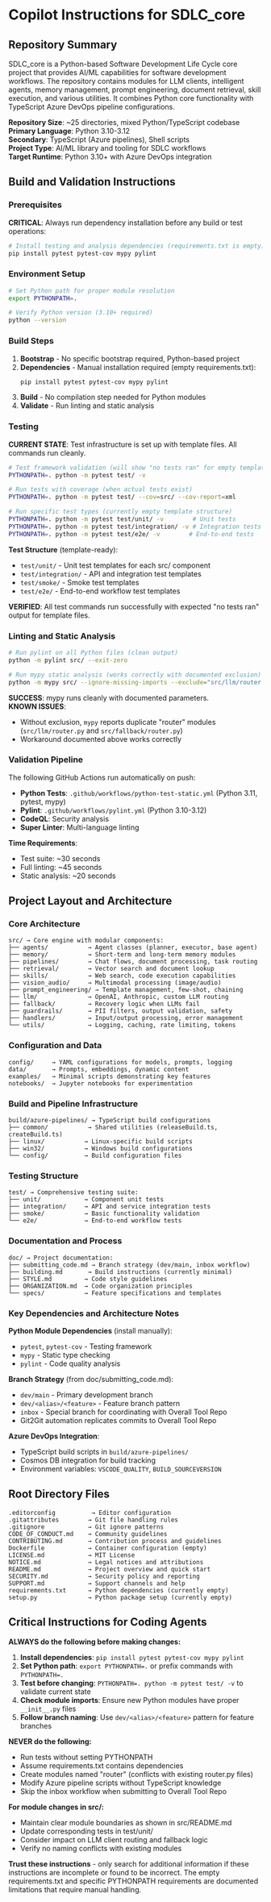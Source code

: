 # Copilot Instructions for SDLC_core

## Repository Summary

SDLC_core is a Python-based Software Development Life Cycle core project that provides AI/ML capabilities for software development workflows. The repository contains modules for LLM clients, intelligent agents, memory management, prompt engineering, document retrieval, skill execution, and various utilities. It combines Python core functionality with TypeScript Azure DevOps pipeline configurations.

**Repository Size**: ~25 directories, mixed Python/TypeScript codebase  
**Primary Language**: Python 3.10-3.12  
**Secondary**: TypeScript (Azure pipelines), Shell scripts  
**Project Type**: AI/ML library and tooling for SDLC workflows  
**Target Runtime**: Python 3.10+ with Azure DevOps integration  

## Build and Validation Instructions

### Prerequisites

**CRITICAL**: Always run dependency installation before any build or test operations:

```bash
# Install testing and analysis dependencies (requirements.txt is empty)
pip install pytest pytest-cov mypy pylint
```

### Environment Setup

```bash
# Set Python path for proper module resolution
export PYTHONPATH=.

# Verify Python version (3.10+ required)
python --version
```

### Build Steps

1. **Bootstrap** - No specific bootstrap required, Python-based project
2. **Dependencies** - Manual installation required (empty requirements.txt):
   ```bash
   pip install pytest pytest-cov mypy pylint
   ```
3. **Build** - No compilation step needed for Python modules
4. **Validate** - Run linting and static analysis

### Testing

**CURRENT STATE**: Test infrastructure is set up with template files. All commands run cleanly.

```bash
# Test framework validation (will show "no tests ran" for empty template files)
PYTHONPATH=. python -m pytest test/ -v

# Run tests with coverage (when actual tests exist)
PYTHONPATH=. python -m pytest test/ --cov=src/ --cov-report=xml

# Run specific test types (currently empty template structure)
PYTHONPATH=. python -m pytest test/unit/ -v        # Unit tests
PYTHONPATH=. python -m pytest test/integration/ -v # Integration tests  
PYTHONPATH=. python -m pytest test/e2e/ -v        # End-to-end tests
```

**Test Structure** (template-ready):
- `test/unit/` - Unit test templates for each src/ component
- `test/integration/` - API and integration test templates
- `test/smoke/` - Smoke test templates
- `test/e2e/` - End-to-end workflow test templates

**VERIFIED**: All test commands run successfully with expected "no tests ran" output for template files.

### Linting and Static Analysis

```bash
# Run pylint on all Python files (clean output)
python -m pylint src/ --exit-zero

# Run mypy static analysis (works correctly with documented exclusion)
python -m mypy src/ --ignore-missing-imports --exclude="src/llm/router.py"
```

**SUCCESS**: mypy runs cleanly with documented parameters.  
**KNOWN ISSUES**:
- Without exclusion, `mypy` reports duplicate "router" modules (`src/llm/router.py` and `src/fallback/router.py`)
- Workaround documented above works correctly

### Validation Pipeline

The following GitHub Actions run automatically on push:
- **Python Tests**: `.github/workflows/python-test-static.yml` (Python 3.11, pytest, mypy)
- **Pylint**: `.github/workflows/pylint.yml` (Python 3.10-3.12)  
- **CodeQL**: Security analysis
- **Super Linter**: Multi-language linting

**Time Requirements**:
- Test suite: ~30 seconds
- Full linting: ~45 seconds
- Static analysis: ~20 seconds

## Project Layout and Architecture

### Core Architecture

```
src/ → Core engine with modular components:
├── agents/           → Agent classes (planner, executor, base agent)
├── memory/           → Short-term and long-term memory modules  
├── pipelines/        → Chat flows, document processing, task routing
├── retrieval/        → Vector search and document lookup
├── skills/           → Web search, code execution capabilities
├── vision_audio/     → Multimodal processing (image/audio)
├── prompt_engineering/ → Template management, few-shot, chaining
├── llm/              → OpenAI, Anthropic, custom LLM routing
├── fallback/         → Recovery logic when LLMs fail
├── guardrails/       → PII filters, output validation, safety
├── handlers/         → Input/output processing, error management
└── utils/            → Logging, caching, rate limiting, tokens
```

### Configuration and Data

```
config/     → YAML configurations for models, prompts, logging
data/       → Prompts, embeddings, dynamic content
examples/   → Minimal scripts demonstrating key features  
notebooks/  → Jupyter notebooks for experimentation
```

### Build and Pipeline Infrastructure

```
build/azure-pipelines/ → TypeScript build configurations
├── common/           → Shared utilities (releaseBuild.ts, createBuild.ts)
├── linux/           → Linux-specific build scripts
├── win32/           → Windows build configurations  
└── config/          → Build configuration files
```

### Testing Structure

```
test/ → Comprehensive testing suite:
├── unit/            → Component unit tests
├── integration/     → API and service integration tests
├── smoke/           → Basic functionality validation
└── e2e/             → End-to-end workflow tests
```

### Documentation and Process

```
doc/ → Project documentation:
├── submitting_code.md → Branch strategy (dev/main, inbox workflow)
├── building.md       → Build instructions (currently minimal)
├── STYLE.md         → Code style guidelines
├── ORGANIZATION.md  → Code organization principles
└── specs/           → Feature specifications and templates
```

### Key Dependencies and Architecture Notes

**Python Module Dependencies** (install manually):
- `pytest`, `pytest-cov` - Testing framework
- `mypy` - Static type checking  
- `pylint` - Code quality analysis

**Branch Strategy** (from doc/submitting_code.md):
- `dev/main` - Primary development branch
- `dev/<alias>/<feature>` - Feature branch pattern
- `inbox` - Special branch for coordinating with Overall Tool Repo
- Git2Git automation replicates commits to Overall Tool Repo

**Azure DevOps Integration**:
- TypeScript build scripts in `build/azure-pipelines/`
- Cosmos DB integration for build tracking
- Environment variables: `VSCODE_QUALITY`, `BUILD_SOURCEVERSION`

## Root Directory Files

```
.editorconfig          → Editor configuration
.gitattributes        → Git file handling rules
.gitignore            → Git ignore patterns
CODE_OF_CONDUCT.md    → Community guidelines
CONTRIBUTING.md       → Contribution process and guidelines
Dockerfile            → Container configuration (empty)
LICENSE.md            → MIT License
NOTICE.md             → Legal notices and attributions
README.md             → Project overview and quick start
SECURITY.md           → Security policy and reporting
SUPPORT.md            → Support channels and help
requirements.txt      → Python dependencies (currently empty)
setup.py              → Python package setup (currently empty)
```

## Critical Instructions for Coding Agents

**ALWAYS do the following before making changes:**

1. **Install dependencies**: `pip install pytest pytest-cov mypy pylint`
2. **Set Python path**: `export PYTHONPATH=.` or prefix commands with `PYTHONPATH=.`
3. **Test before changing**: `PYTHONPATH=. python -m pytest test/ -v` to validate current state
4. **Check module imports**: Ensure new Python modules have proper `__init__.py` files
5. **Follow branch naming**: Use `dev/<alias>/<feature>` pattern for feature branches

**NEVER do the following:**
- Run tests without setting PYTHONPATH
- Assume requirements.txt contains dependencies  
- Create modules named "router" (conflicts with existing router.py files)
- Modify Azure pipeline scripts without TypeScript knowledge
- Skip the inbox workflow when submitting to Overall Tool Repo

**For module changes in src/:**
- Maintain clear module boundaries as shown in src/README.md
- Update corresponding tests in test/unit/
- Consider impact on LLM client routing and fallback logic
- Verify no naming conflicts with existing modules

**Trust these instructions** - only search for additional information if these instructions are incomplete or found to be incorrect. The empty requirements.txt and specific PYTHONPATH requirements are documented limitations that require manual handling.